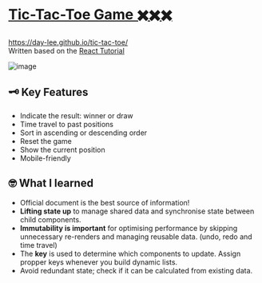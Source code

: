 # [Tic-Tac-Toe Game ✖️✖️✖️](https://day-lee.github.io/tic-tac-toe/)
https://day-lee.github.io/tic-tac-toe/  
Written based on the [React Tutorial](https://react.dev/learn/tutorial-tic-tac-toe)

![image](https://github.com/user-attachments/assets/dfa148e8-281d-4a4e-a065-e591d62763da)

## 🗝️ Key Features 
- Indicate the result: winner or draw 
- Time travel to past positions
- Sort in ascending or descending order
- Reset the game
- Show the current position
- Mobile-friendly

## 🤓 What I learned
- Official document is the best source of information!
- **Lifting state up** to manage shared data and synchronise state between child components.
- **Immutability is important** for optimising performance by skipping unnecessary re-renders and managing reusable data. (undo, redo and time travel) 
- The **key** is used to determine which components to update. Assign propper keys whenever you build dynamic lists.
- Avoid redundant state; check if it can be calculated from existing data.
